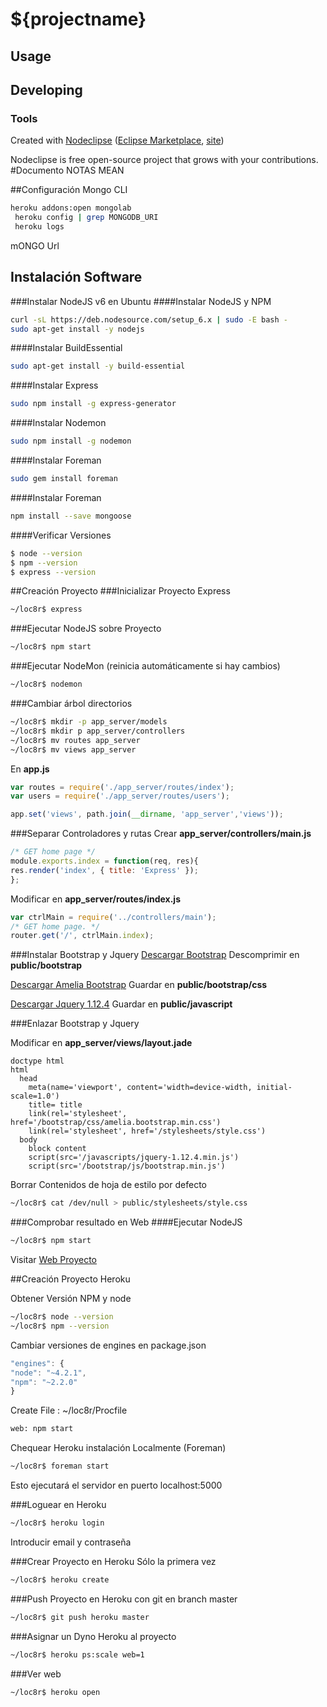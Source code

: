 

# ${projectname}



## Usage



## Developing



### Tools

Created with [Nodeclipse](https://github.com/Nodeclipse/nodeclipse-1)
 ([Eclipse Marketplace](http://marketplace.eclipse.org/content/nodeclipse), [site](http://www.nodeclipse.org))   

Nodeclipse is free open-source project that grows with your contributions.
#Documento NOTAS MEAN

##Configuración
Mongo CLI

```bash
heroku addons:open mongolab
 heroku config | grep MONGODB_URI
 heroku logs

```
mONGO Url

## Instalación Software
###Instalar NodeJS v6 en Ubuntu
####Instalar NodeJS y NPM
```bash
curl -sL https://deb.nodesource.com/setup_6.x | sudo -E bash -
sudo apt-get install -y nodejs
```
####Instalar BuildEssential
```bash
sudo apt-get install -y build-essential
```
####Instalar Express
```bash
sudo npm install -g express-generator
```
####Instalar Nodemon
```bash
sudo npm install -g nodemon
```

####Instalar Foreman
```bash
sudo gem install foreman
```

####Instalar Foreman
```bash
npm install --save mongoose
```

####Verificar Versiones
```bash
$ node --version
$ npm --version
$ express --version
```

##Creación Proyecto
###Inicializar Proyecto Express
```bash
~/loc8r$ express
```
###Ejecutar NodeJS sobre Proyecto 
```bash
~/loc8r$ npm start
```
###Ejecutar NodeMon (reinicia automáticamente si hay cambios)
```bash
~/loc8r$ nodemon
```

###Cambiar árbol directorios
```bash
~/loc8r$ mkdir -p app_server/models 
~/loc8r$ mkdir p app_server/controllers
~/loc8r$ mv routes app_server
~/loc8r$ mv views app_server
```

En **app.js**
```javascript
var routes = require('./app_server/routes/index');
var users = require('./app_server/routes/users');
```

```javascript
app.set('views', path.join(__dirname, 'app_server','views'));
```


###Separar Controladores y rutas
Crear **app_server/controllers/main.js**
```javascript
/* GET home page */
module.exports.index = function(req, res){
res.render('index', { title: 'Express' });
};
```

Modificar en  **app_server/routes/index.js**
```javascript
var ctrlMain = require('../controllers/main');
/* GET home page. */
router.get('/', ctrlMain.index);
```

###Instalar Bootstrap y Jquery
[Descargar Bootstrap](http://getbootstrap.com)
Descomprimir en **public/bootstrap**

[Descargar Amelia Bootstrap](https://github.com/simonholmes/amelia/blob/master/amelia.bootstrap.min.css)
Guardar en **public/bootstrap/css**

[Descargar Jquery 1.12.4](https://code.jquery.com/jquery-1.12.4.min.js)
Guardar en **public/javascript**

###Enlazar Bootstrap y Jquery

Modificar en  **app_server/views/layout.jade**
```jade
doctype html
html
  head
    meta(name='viewport', content='width=device-width, initial-scale=1.0')
    title= title
    link(rel='stylesheet', href='/bootstrap/css/amelia.bootstrap.min.css')
    link(rel='stylesheet', href='/stylesheets/style.css')
  body
    block content
    script(src='/javascripts/jquery-1.12.4.min.js')
    script(src='/bootstrap/js/bootstrap.min.js')
```

Borrar Contenidos de hoja de estilo por defecto
```bash
~/loc8r$ cat /dev/null > public/stylesheets/style.css
```

###Comprobar resultado en Web
####Ejecutar NodeJS 
```bash
~/loc8r$ npm start
```
Visitar [Web Proyecto](http://localhost:3000)


##Creación Proyecto Heroku

Obtener Versión NPM y node
```bash
~/loc8r$ node --version
~/loc8r$ npm --version
```

Cambiar versiones de engines en package.json
```javascript
"engines": {
"node": "~4.2.1",
"npm": "~2.2.0"
}
```

Create File : ~/loc8r/Procfile
```bash
web: npm start
```

Chequear Heroku instalación Localmente (Foreman)
```bash
~/loc8r$ foreman start
```
Esto ejecutará el servidor en puerto localhost:5000

###Loguear en Heroku
```bash
~/loc8r$ heroku login
```
Introducir email y contraseña

###Crear Proyecto en Heroku
Sólo la primera vez
```bash
~/loc8r$ heroku create
```

###Push Proyecto en Heroku
con git en branch master
```bash
~/loc8r$ git push heroku master
```

###Asignar un Dyno Heroku al proyecto
```bash
~/loc8r$ heroku ps:scale web=1
```

###Ver web
```bash
~/loc8r$ heroku open
```

